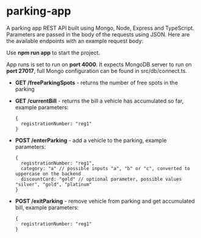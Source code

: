 # parking-app

A parking app REST API built using Mongo, Node, Express and TypeScript. Parameters are passed in the body of the requests using JSON. Here are the available endpoints with an example request body:

Use **npm run app** to start the project.

App runs is set to run on **port 4000**. It expects MongoDB server to run on **port 27017**, full Mongo configuration can be found in src/db/connect.ts.

- **GET /freeParkingSpots** - returns the number of free spots in the parking

- **GET /currentBill** - returns the bill a vehicle has accumulated so far, example parameters:

      {
        registrationNumber: "reg1"
      }
    
- **POST /enterParking** - add a vehicle to the parking, example parameters:
  
      {
        registrationNumber: "reg1",
        category: "a" // possible inputs "a", "b" or "c", converted to uppercase on the backend
        discountCard: "gold" // optional parameter, possible values "silver", "gold", "platinum"
      }

- **POST /exitParking** - remove vehicle from parking and get accumulated bill, example parameters:
  
      {
        registrationNumber: "reg1"  
      }
